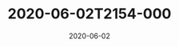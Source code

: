 ---
date: 2020-06-02
title: 2020-06-02T2154-000
hero: 2020/2020-06-02T2154-000.jpeg

# briefly describe the image…
alt: ''

# insert the closed caption text after the three-dash break…
# (include line-breaks, punctuation, and capitalization)
---